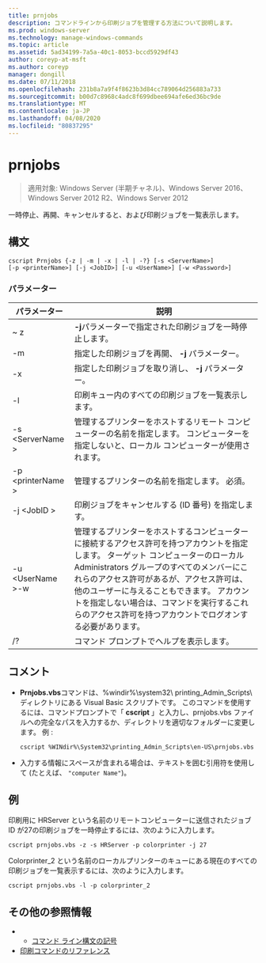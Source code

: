 ```yaml
---
title: prnjobs
description: コマンドラインから印刷ジョブを管理する方法について説明します。
ms.prod: windows-server
ms.technology: manage-windows-commands
ms.topic: article
ms.assetid: 5ad34199-7a5a-40c1-8053-bccd5929df43
author: coreyp-at-msft
ms.author: coreyp
manager: dongill
ms.date: 07/11/2018
ms.openlocfilehash: 231b8a7a9f4f8623b3d84cc789064d256883a733
ms.sourcegitcommit: b00d7c8968c4adc8f699dbee694afe6ed36bc9de
ms.translationtype: MT
ms.contentlocale: ja-JP
ms.lasthandoff: 04/08/2020
ms.locfileid: "80837295"
---
```

# <a name="prnjobs"></a>prnjobs

>適用対象: Windows Server (半期チャネル)、Windows Server 2016、Windows Server 2012 R2、Windows Server 2012

一時停止、再開、キャンセルすると、および印刷ジョブを一覧表示します。

## <a name="syntax"></a>構文
```
cscript Prnjobs {-z | -m | -x | -l | -?} [-s <ServerName>] 
[-p <printerName>] [-j <JobID>] [-u <UserName>] [-w <Password>]
```

### <a name="parameters"></a>パラメーター

|          パラメーター           |                                                                                                                                                                                        説明                                                                                                                                                                                        |
|------------------------------|-------------------------------------------------------------------------------------------------------------------------------------------------------------------------------------------------------------------------------------------------------------------------------------------------------------------------------------------------------------------------------------------|
|              ~ z              |                                                                                                                                                                 **-j**パラメーターで指定された印刷ジョブを一時停止します。                                                                                                                                                                 |
|              -m              |                                                                                                                                                                指定した印刷ジョブを再開、 **-j** パラメーター。                                                                                                                                                                 |
|              -x              |                                                                                                                                                                指定した印刷ジョブを取り消し、 **-j** パラメーター。                                                                                                                                                                 |
|              -l              |                                                                                                                                                                        印刷キュー内のすべての印刷ジョブを一覧表示します。                                                                                                                                                                         |
|       -s \<ServerName >       |                                                                                                                  管理するプリンターをホストするリモート コンピューターの名前を指定します。 コンピューターを指定しないと、ローカル コンピューターが使用されます。                                                                                                                  |
|      -p \<printerName >       |                                                                                                                                                           管理するプリンターの名前を指定します。 必須。                                                                                                                                                            |
|         -j \<JobID >          |                                                                                                                                                                印刷ジョブをキャンセルする (ID 番号) を指定します。                                                                                                                                                                 |
| -u \<UserName >-w <Password> | 管理するプリンターをホストするコンピューターに接続するアクセス許可を持つアカウントを指定します。 ターゲット コンピューターのローカル Administrators グループのすべてのメンバーにこれらのアクセス許可があるが、アクセス許可は、他のユーザーに与えることもできます。 アカウントを指定しない場合は、コマンドを実行するこれらのアクセス許可を持つアカウントでログオンする必要があります。 |
|              /?              |                                                                                                                                                                           コマンド プロンプトでヘルプを表示します。                                                                                                                                                                            |

## <a name="remarks"></a>コメント
-   **Prnjobs.vbs**コマンドは、%windir%\system32\ printing_Admin_Scripts\\<language> ディレクトリにある Visual Basic スクリプトです。 このコマンドを使用するには、コマンドプロンプトで「 **cscript** 」と入力し、prnjobs.vbs ファイルへの完全なパスを入力するか、ディレクトリを適切なフォルダーに変更します。 例 :
    ```
    cscript %WINdir%\System32\printing_Admin_Scripts\en-US\prnjobs.vbs
    ```
-   入力する情報にスペースが含まれる場合は、テキストを囲む引用符を使用して (たとえば、 `"computer Name"`)。

## <a name="examples"></a><a name="BKMK_examples"></a>例
印刷用に HRServer という名前のリモートコンピューターに送信されたジョブ ID が27の印刷ジョブを一時停止するには、次のように入力します。
```
cscript prnjobs.vbs -z -s HRServer -p colorprinter -j 27
```
Colorprinter_2 という名前のローカルプリンターのキューにある現在のすべての印刷ジョブを一覧表示するには、次のように入力します。
```
cscript prnjobs.vbs -l -p colorprinter_2
```

## <a name="additional-references"></a>その他の参照情報

-   - [コマンド ライン構文の記号](command-line-syntax-key.md)
-   [印刷コマンドのリファレンス](print-command-reference.md)
